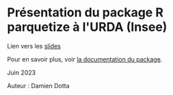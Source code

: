 # Présentation du package R parquetize à l'URDA (Insee)

Lien vers les [slides](https://ddotta.github.io/parquetize_presentation/)

Pour en savoir plus, voir [la documentation du package](https://github.com/ddotta/parquetize).

Juin 2023

Auteur : Damien Dotta
